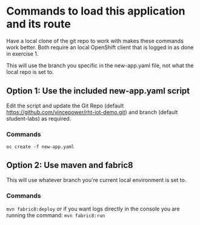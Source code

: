 # Commands to load this application and its route

Have a local clone of the git repo to work with makes these commands work better. Both require an local OpenShift client that is logged in as done in exercise 1.

This will use the branch you specific in the new-app.yaml file, not what the local repo is set to.

## Option 1: Use the included new-app.yaml script

Edit the script and update the Git Repo (default https://github.com/vincepower/rht-iot-demo.git) and branch (default student-labs) as required.

### Commands
``` oc create -f new-app.yaml ```

## Option 2: Use maven and fabric8

This will use whatever branch you're current local environment is set to.

### Commands
``` mvn fabric8:deploy ```
or if you want logs directly in the console you are running the command:
``` mvn fabric8:run ```

